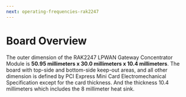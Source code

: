 ```yaml
---
next: operating-frequencies-rak2247
---
```


# Board Overview

<rk-img
  src="/assets/images/datasheet/rak2247/board-overview-rak2247.jpg"
  width="100%"
  figure-number="1"
  caption="RAK2247 LPWAN Gateway Concentrator Module Overview"
/>

 The outer dimension of the RAK2247 LPWAN Gateway Concentrator Module is **50.95 millimeters x 30.0 millimeters x 10.4 millimeters**. The board with top-side and bottom-side keep-out areas, and all other dimension is defined by PCI Express Mini Card Electromechanical Specification except for the card thickness. And the thickness 10.4 millimeters which includes the 8 millimeter heat sink.

